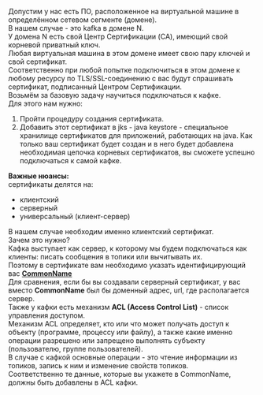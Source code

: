 Допустим у нас есть ПО, расположенное на виртуальной машине в определённом сетевом сегменте (домене).<br>
В нашем случае - это kafka в домене N.<br>
У домена N есть свой Центр Сертификации (CA), имеющий свой корневой приватный ключ.<br>
Любая виртуальная машина в этом домене имеет свою пару ключей и свой сертификат.<br>
Соответственно при любой попытке подключиться в этом домене к любому ресурсу по TLS/SSL-соединению с вас будут спрашивать сертификат, подписанный Центром Сертификации.<br>
Возьмём за базовую задачу научиться подключаться к кафке.<br>
Для этого нам нужно:
1. Пройти процедуру создания сертификата.
2. Добавить этот сертификат в jks - java keystore - специальное хранилище сертификатов для приложений, работающих на java.
Как только ваш сертификат будет создан и в него будет добавлена необходимая цепочка корневых сертификатов, вы сможете успешно подключаться к самой кафке.<br>

**Важные нюансы:**<br>
сертификаты делятся на:
* клиентский
* серверный
* универсальный (клиент-сервер)

В нашем случае необходим именно клиентский сертификат.<br>
Зачем это нужно?<br>
Кафка выступает как сервер, к которому мы будем подключаться как клиенты: писать сообщения в топики или вычитывать их.<br>
Поэтому в сертификате вам необходимо указать идентифицирующий вас [**CommonName**](tls_glossary.md)<br>
Для сравнения, если бы вы создавали серверный сертификат, у вас вместо **CommonName** был бы доменный адрес, url, где располагается сервер.<br>
Также у кафки есть механизм **ACL (Access Control List)** - список управления доступом.<br>
Механизм ACL определяет, кто или что может получать доступ к объекту (программе, процессу или файлу), а также какие именно операции разрешено или запрещено выполнять субъекту (пользователю, группе пользователей).<br>
В случае с кафкой основные операции - это чтение информации из топиков, запись к ним и изменение свойств топиков.<br>
Соответственно те данные, которые вы укажете в CommonName, должны быть добавлены в ACL кафки.
